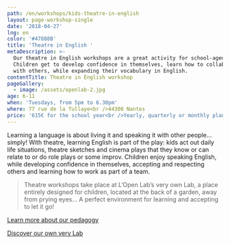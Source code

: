 ```yaml
---
path: /en/workshops/kids-theatre-in-english
layout: page-workshop-single
date: '2018-04-27'
lng: en
color: '#47888B'
title: 'Theatre in English '
metaDescription: >-
  Our theatre in English workshops are a great activity for school-aged kids.
  Children get to develop confidence in themselves, learn how to collaborate
  with others, while expanding their vocabulary in English. 
contentTitle: Theatre in English workshop
pageGallery:
  - image: /assets/openlab-2.jpg
age: 6-11
when: 'Tuesdays, from 5pm to 6.30pm'
where: 77 rue de la Tullaye<br />44300 Nantes
price: '615€ for the school year<br />Yearly, quarterly or monthly plans available'
---
```

Learning a language is about living it and speaking it with other people… simply! With theatre, learning English is part of the play: kids act out daily life situations, theatre sketches and cinema plays that they know or can relate to or do role plays or some improv. Children enjoy speaking English, while developing confidence in themselves, accepting and respecting others and learning how to work as part of a team. 

> Theatre workshops take place at L’Open Lab’s very own Lab, a place entirely designed for children, located at the back of a garden, away from prying eyes… A perfect environment for learning and accepting to let it go!

[Learn more about our pedagogy](/en/pedagogy)

[Discover our own very Lab](/en/workshops)
